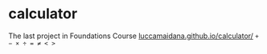 # calculator
The last project in Foundations Course
<a href="https://luccamaidana.github.io/calculator/" target="_blank">luccamaidana.github.io/calculator/</a>
`+ − × ÷ = ≠ < >`

